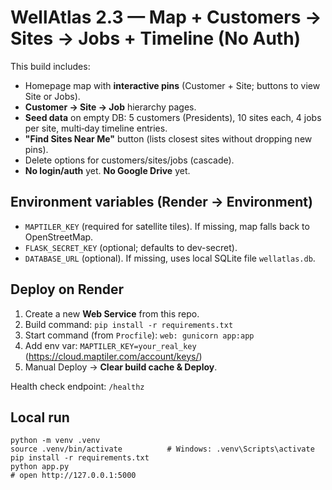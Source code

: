 # WellAtlas 2.3 — Map + Customers → Sites → Jobs + Timeline (No Auth)

This build includes:
- Homepage map with **interactive pins** (Customer + Site; buttons to view Site or Jobs).
- **Customer → Site → Job** hierarchy pages.
- **Seed data** on empty DB: 5 customers (Presidents), 10 sites each, 4 jobs per site, multi‑day timeline entries.
- **"Find Sites Near Me"** button (lists closest sites without dropping new pins).
- Delete options for customers/sites/jobs (cascade).
- **No login/auth** yet. **No Google Drive** yet.

## Environment variables (Render → Environment)
- `MAPTILER_KEY` (required for satellite tiles). If missing, map falls back to OpenStreetMap.
- `FLASK_SECRET_KEY` (optional; defaults to dev-secret).
- `DATABASE_URL` (optional). If missing, uses local SQLite file `wellatlas.db`.

## Deploy on Render
1. Create a new **Web Service** from this repo.
2. Build command: `pip install -r requirements.txt`
3. Start command (from `Procfile`): `web: gunicorn app:app`
4. Add env var: `MAPTILER_KEY=your_real_key` (https://cloud.maptiler.com/account/keys/)
5. Manual Deploy → **Clear build cache & Deploy**.

Health check endpoint: `/healthz`

## Local run
```
python -m venv .venv
source .venv/bin/activate          # Windows: .venv\Scripts\activate
pip install -r requirements.txt
python app.py
# open http://127.0.0.1:5000
```
